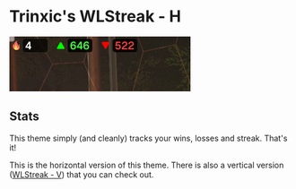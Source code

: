 # Trinxic's WLStreak - H

![WLStreak - H](/WLStreak%20-%20H/screenshot.png)

## Stats
This theme simply (and cleanly) tracks your wins, losses and streak. That's it!

This is the horizontal version of this theme. There is also a vertical version ([WLStreak - V](/WLStreak%20-%20V)) that you can check out.
